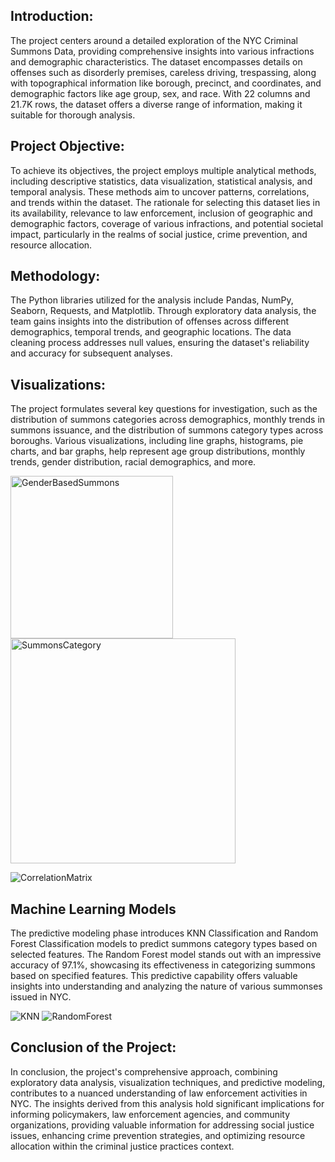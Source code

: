 <h2>Introduction:</h2>
The project centers around a detailed exploration of the NYC Criminal Summons Data, providing comprehensive insights into various infractions and demographic characteristics. The dataset encompasses details on offenses such as disorderly premises, careless driving, trespassing, along with topographical information like borough, precinct, and coordinates, and demographic factors like age group, sex, and race. With 22 columns and 21.7K rows, the dataset offers a diverse range of information, making it suitable for thorough analysis.

<h2>Project Objective:</h2>
To achieve its objectives, the project employs multiple analytical methods, including descriptive statistics, data visualization, statistical analysis, and temporal analysis. These methods aim to uncover patterns, correlations, and trends within the dataset. The rationale for selecting this dataset lies in its availability, relevance to law enforcement, inclusion of geographic and demographic factors, coverage of various infractions, and potential societal impact, particularly in the realms of social justice, crime prevention, and resource allocation.

<h2>Methodology:</h2>
The Python libraries utilized for the analysis include Pandas, NumPy, Seaborn, Requests, and Matplotlib. Through exploratory data analysis, the team gains insights into the distribution of offenses across different demographics, temporal trends, and geographic locations. The data cleaning process addresses null values, ensuring the dataset's reliability and accuracy for subsequent analyses.

<h2>Visualizations:</h2>
<p>The project formulates several key questions for investigation, such as the distribution of summons categories across demographics, monthly trends in summons issuance, and the distribution of summons category types across boroughs. Various visualizations, including line graphs, histograms, pie charts, and bar graphs, help represent age group distributions, monthly trends, gender distribution, racial demographics, and more.</p>

<img width="260" alt="GenderBasedSummons" src="https://github.com/sadhale-shreyas/nyc_summons_prediction/assets/143985440/c6bf6e72-519b-4e5c-b041-e8e1f039ba08">
<img width="360" alt="SummonsCategory" src="https://github.com/sadhale-shreyas/nyc_summons_prediction/assets/143985440/448704ea-fefa-43ee-bdd6-a86b7e062cf7">

![CorrelationMatrix](https://github.com/sadhale-shreyas/nyc_summons_prediction/assets/143985440/013a7769-d488-4a0e-85c7-a65ab002750d)



<h2>Machine Learning Models</h2>
<p>The predictive modeling phase introduces KNN Classification and Random Forest Classification models to predict summons category types based on selected features. The Random Forest model stands out with an impressive accuracy of 97.1%, showcasing its effectiveness in categorizing summons based on specified features. This predictive capability offers valuable insights into understanding and analyzing the nature of various summonses issued in NYC.</p>

![KNN](https://github.com/sadhale-shreyas/nyc_summons_prediction/assets/143985440/3fb6f0c8-5bd6-4ad8-8da9-05cb9a86f5c4)
![RandomForest](https://github.com/sadhale-shreyas/nyc_summons_prediction/assets/143985440/09510a3e-a3c8-447b-ba68-523e4b46843a)

<h2>Conclusion of the Project:</h2>
In conclusion, the project's comprehensive approach, combining exploratory data analysis, visualization techniques, and predictive modeling, contributes to a nuanced understanding of law enforcement activities in NYC. The insights derived from this analysis hold significant implications for informing policymakers, law enforcement agencies, and community organizations, providing valuable information for addressing social justice issues, enhancing crime prevention strategies, and optimizing resource allocation within the criminal justice practices context.





